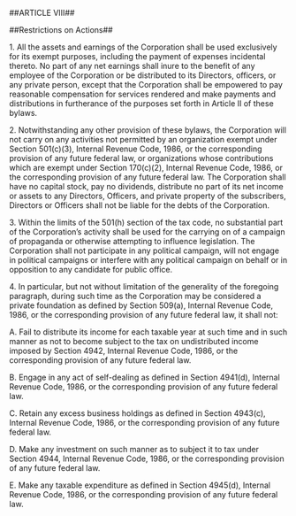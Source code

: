##ARTICLE VIII##

##Restrictions on Actions##

1\. All the assets and earnings of the Corporation shall be used
exclusively for its exempt purposes, including the payment of expenses
incidental thereto. No part of any net earnings shall inure to the
benefit of any employee of the Corporation or be distributed to its
Directors, officers, or any private person, except that the Corporation
shall be empowered to pay reasonable compensation for services rendered
and make payments and distributions in furtherance of the purposes set
forth in Article II of these bylaws.

2\. Notwithstanding any other provision of these bylaws, the Corporation
will not carry on any activities not permitted by an organization exempt
under Section 501(c)(3), Internal Revenue Code, 1986, or the
corresponding provision of any future federal law, or organizations
whose contributions which are exempt under Section 170(c)(2), Internal
Revenue Code, 1986, or the corresponding provision of any future federal
law. The Corporation shall have no capital stock, pay no dividends,
distribute no part of its net income or assets to any Directors,
Officers, and private property of the subscribers, Directors or Officers
shall not be liable for the debts of the Corporation.

3\. Within the limits of the 501(h) section of the tax code, no
substantial part of the Corporation’s activity shall be used for the
carrying on of a campaign of propaganda or otherwise attempting to
influence legislation. The Corporation shall not participate in any
political campaign, will not engage in political campaigns or interfere
with any political campaign on behalf or in opposition to any candidate
for public office.

4\. In particular, but not without limitation of the generality of the
foregoing paragraph, during such time as the Corporation may be
considered a private foundation as defined by Section 509(a), Internal
Revenue Code, 1986, or the corresponding provision of any future federal
law, it shall not:

A. Fail to distribute its income for each taxable year at such time and
in such manner as not to become subject to the tax on undistributed
income imposed by Section 4942, Internal Revenue Code, 1986, or the
corresponding provision of any future federal law.

B. Engage in any act of self-dealing as defined in Section 4941(d),
Internal Revenue Code, 1986, or the corresponding provision of any
future federal law.

C. Retain any excess business holdings as defined in Section 4943(c),
Internal Revenue Code, 1986, or the corresponding provision of any
future federal law.

D. Make any investment on such manner as to subject it to tax under
Section 4944, Internal Revenue Code, 1986, or the corresponding
provision of any future federal law.

E. Make any taxable expenditure as defined in Section 4945(d), Internal
Revenue Code, 1986, or the corresponding provision of any future federal
law.

